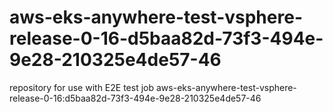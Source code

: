# aws-eks-anywhere-test-vsphere-release-0-16-d5baa82d-73f3-494e-9e28-210325e4de57-46
repository for use with E2E test job aws-eks-anywhere-test-vsphere-release-0-16:d5baa82d-73f3-494e-9e28-210325e4de57-46
